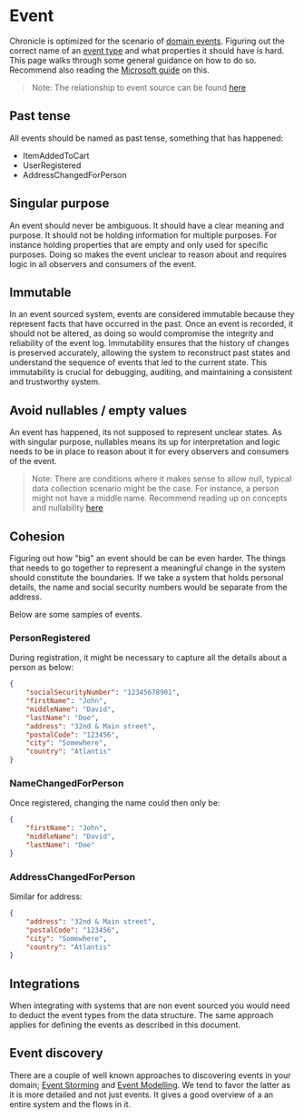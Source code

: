# Event

Chronicle is optimized for the scenario of [domain events](https://www.martinfowler.com/eaaDev/DomainEvent.html).
Figuring out the correct name of an [event type](./event-type.md) and what properties it should have is hard.
This page walks through some general guidance on how to do so. Recommend also reading the [Microsoft guide](https://docs.microsoft.com/en-us/dotnet/architecture/microservices/microservice-ddd-cqrs-patterns/domain-events-design-implementation) on this.

> Note: The relationship to event source can be found [here](../concepts/event-source.md)

## Past tense

All events should be named as past tense, something that has happened:

- ItemAddedToCart
- UserRegistered
- AddressChangedForPerson

## Singular purpose

An event should never be ambiguous. It should have a clear meaning and purpose.
It should not be holding information for multiple purposes. For instance holding properties that are empty and only used
for specific purposes. Doing so makes the event unclear to reason about and requires logic in all observers and consumers
of the event.

## Immutable

In an event sourced system, events are considered immutable because they represent facts that have occurred in the past.
Once an event is recorded, it should not be altered, as doing so would compromise the integrity and reliability of the event log.
Immutability ensures that the history of changes is preserved accurately, allowing the system to reconstruct past states and understand the sequence of events that led to the current state.
This immutability is crucial for debugging, auditing, and maintaining a consistent and trustworthy system.

## Avoid nullables / empty values

An event has happened, its not supposed to represent unclear states.
As with singular purpose, nullables means its up for interpretation and logic needs to be in place to reason about it
for every observers and consumers of the event.

> Note: There are conditions where it makes sense to allow null, typical data collection scenario might be the case.
> For instance, a person might not have a middle name. Recommend reading up on concepts and nullability [here](../fundamentals/concepts.md)

## Cohesion

Figuring out how "big" an event should be can be even harder.
The things that needs to go together to represent a meaningful change in the system should constitute the boundaries.
If we take a system that holds personal details, the name and social security numbers would be separate from
the address.

Below are some samples of events.

### PersonRegistered

During registration, it might be necessary to capture all the details about a person as below:

```json
{
    "socialSecurityNumber": "12345678901",
    "firstName": "John",
    "middleName": "David",
    "lastName": "Doe",
    "address": "32nd & Main street",
    "postalCode": "123456",
    "city": "Somewhere",
    "country": "Atlantis"
}
```

### NameChangedForPerson

Once registered, changing the name could then only be:

```json
{
    "firstName": "John",
    "middleName": "David",
    "lastName": "Doe"
}
```

### AddressChangedForPerson

Similar for address:

```json
{
    "address": "32nd & Main street",
    "postalCode": "123456",
    "city": "Somewhere",
    "country": "Atlantis"
}
```

## Integrations

When integrating with systems that are non event sourced you would need to deduct the event types from the data structure.
The same approach applies for defining the events as described in this document.

## Event discovery

There are a couple of well known approaches to discovering events in your domain; [Event Storming](https://www.eventstorming.com)
and [Event Modelling](https://eventmodeling.org). We tend to favor the latter as it is more detailed and not just events. It gives a good
overview of a an entire system and the flows in it.

